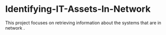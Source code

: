 # Identifying-IT-Assets-In-Network
This project focuses on retrieving information about the systems that are in network .
